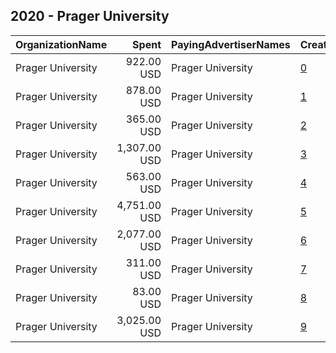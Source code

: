 ## 2020 - Prager University 
|OrganizationName|Spent|PayingAdvertiserNames|CreativeUrls|Impressions|Genders|AgeBrackets|CountryCodes|BillingAddresses|CandidateBallotInformation|
|:---|---:|:---|:---|---:|:---|:---|:---|:---|:---|
|Prager University|922.00 USD|Prager University|[0](https://www.snap.com/political-ads/asset/c5ab994682cc643b2d66cca2154315172d718d3f5c06c3caa3123e03a46754ff?mediaType=png)|363,608||16-30|united states|US||
|Prager University|878.00 USD|Prager University|[1](https://www.snap.com/political-ads/asset/e0070d1a37f9370e4bf4ae80624394ca859bbdf2e4867191298c39b9671b90da?mediaType=mp4)|260,661||18-35|united states|US||
|Prager University|365.00 USD|Prager University|[2](https://www.snap.com/political-ads/asset/5b0321d8226dae15ea6f956856413daaa3552933296648ef2526aafccc97c70d?mediaType=jpg)|92,987||18-35|united states|US||
|Prager University|1,307.00 USD|Prager University|[3](https://www.snap.com/political-ads/asset/9fa5e60538f360ba065757b99ebd7cf76e77c30425707add3a4746f860ebac51?mediaType=mp4)|706,912||16-30|united states|US||
|Prager University|563.00 USD|Prager University|[4](https://www.snap.com/political-ads/asset/f11904634f645ed8af1a7eeeafb5be69b8aef2213a7acc53d555fa3c01c7a160?mediaType=mp4)|150,690||18-35|united states|US||
|Prager University|4,751.00 USD|Prager University|[5](https://www.snap.com/political-ads/asset/a6354017e545d3c1b4b149487356615711777edd81ec5c04c4d65e8261055d2d?mediaType=mp4)|2,491,424||16-30|united states|US||
|Prager University|2,077.00 USD|Prager University|[6](https://www.snap.com/political-ads/asset/18488fbe457292eddc7606f6452074b8c871fd0056c45943b3f3e9df83254aae?mediaType=png)|809,954||16-30|united states|US||
|Prager University|311.00 USD|Prager University|[7](https://www.snap.com/political-ads/asset/83628687e917d844b3ae021b5bb267af5969c792a50900c9c96064fd4aa92278?mediaType=mp4)|84,186||18-35|united states|US||
|Prager University|83.00 USD|Prager University|[8](https://www.snap.com/political-ads/asset/83628687e917d844b3ae021b5bb267af5969c792a50900c9c96064fd4aa92278?mediaType=mp4)|20,513||18-35|united states|US||
|Prager University|3,025.00 USD|Prager University|[9](https://www.snap.com/political-ads/asset/5f159cf5951ff9cfd8688ae8435093f4b0a18ec27c938cc7e7b21e1f9e688c12?mediaType=mp4)|1,657,675||16-30|united states|US||
